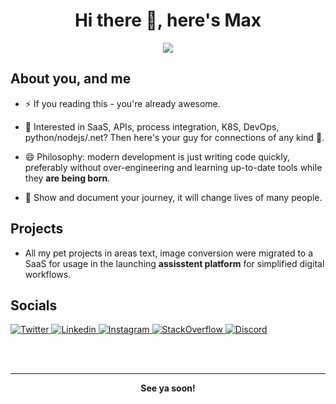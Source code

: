 <!--suppress ALL -->
<h1 align="center">Hi there 👋, here's Max</h1>
<p align="center">
    <a href="https://twitter.com/intent/follow?screen_name=max_grass">
        <img src="https://img.shields.io/badge/follow-%40max_grass?logo=twitter&style=for-the-badge"/>
    </a>
</p>

## About you, and me

- ⚡ If you reading this - you're already awesome.  

- 🌱 Interested in SaaS, APIs, process integration, K8S, DevOps, python/nodejs/.net? Then here's your guy for connections of any kind 💙.  

- 😄 Philosophy: modern development is just writing code quickly, preferably without over-engineering and learning up-to-date tools while they __are being born__.  

- 🔭 Show and document your journey, it will change lives of many people.  


## Projects

- All my pet projects in areas text,
image conversion were migrated to a
SaaS for usage in the launching **assisstent platform** for simplified digital workflows.


## Socials

<a href="https://maxgrass.eu/pages/profile/twitter" target="blank">
    <img src="https://img.shields.io/badge/Twitter-1DA1F2?style=for-the-badge&logo=twitter&logoColor=white" alt="Twitter" />
</a>
<a href="https://maxgrass.eu/pages/profile/linkedin" target="blank">
    <img src="https://img.shields.io/badge/LinkedIn-0077B5?style=for-the-badge&logo=linkedin&logoColor=white" alt="Linkedin" />
</a>
<!-- <a href="maxgrass.eu/pages/profile/blog" target="blank">
    <img src="https://img.shields.io/badge/Medium-12100E?style=for-the-badge&logo=medium&logoColor=white" alt="maxgrass" />
</a> -->
<a href="https://maxgrass.eu/pages/profile/instagram" target="blank">
    <img src="https://img.shields.io/badge/Instagram-E4405F?style=for-the-badge&logo=instagram&logoColor=white" alt="Instagram" />
</a>
<a href="https://maxgrass.eu/pages/profile/stackoverflow" target="blank">
    <img src="https://img.shields.io/badge/Stack_Overflow-FE7A16?style=for-the-badge&logo=stack-overflow&logoColor=white" alt="StackOverflow" />
</a>
<a href="https://maxgrass.eu/pages/profile/discord" target="blank">
    <img alt="Discord" src="https://img.shields.io/badge/Discord-violet?style=for-the-badge&logo=discord&logoColor=white">
</a>

<br><br>

---

<p align="center">
<b>See ya soon!</b>
</a>
</p>
